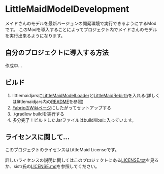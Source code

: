 # LittleMaidModelDevelopment

メイドさんのモデルを最新バージョンの開発環境で実行できるようにするModです。
このModを導入することによってプロジェクト内でメイドさんのモデルを実行出来るようになります。

## 自分のプロジェクトに導入する方法
作成中...

## ビルド

1. littlemaidjarsに[LittleMaidModelLoader](https://www.dropbox.com/sh/tzkdz46y67tuohx/AABO0HA8RW9EyVviDS1Vgqs9a/LittleMaidModelLoader/Fabric)と[LittleMaidRebirth](https://www.dropbox.com/sh/tzkdz46y67tuohx/AABcIg3uqXzAHR7ysdBLEJt3a/LittleMaidReBirth/Fabric)を入れる(詳しくはlittlemaidjars内の[README](https://github.com/Yukkuritaku/LittleMaidModelDevelopment/blob/1.20/littlemaidjars/README.md)を参照)
2. [FabricのWikiページ](https://fabricmc.net/wiki/ja:tutorial:setup)にしたがってセットアップする
3. ./gradlew buildを実行する
4. 多分完了！ビルドしたJarファイルはbuild/libsに入っています。

## ライセンスに関して...

このプロジェクトのライセンスはLittleMaid Licenseです。

詳しいライセンスの説明に関してはこのプロジェクトにある[LICENSE.txt](https://github.com/Yukkuritaku/LittleMaidModelDevelopment/blob/1.20/LICENSE.txt)を見るか、sistr氏の[LICENSE.md](https://github.com/SistrScarlet/LittleMaidModelLoader-Architectury/blob/1.19.3/LICENCE.md)を参照してください。